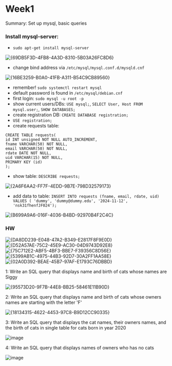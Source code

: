 # Week1

Summary: Set up mysql, basic queries

### Install mysql-server:

* `sudo apt-get install mysql-server`

![{69DB5F3D-4FB8-4A3D-8310-5B03A26FC8D6}](https://github.com/user-attachments/assets/343d1a58-21fa-4b0d-8a37-7576de60c458)

* change bind address via `/etc/mysql/mysql.conf.d/mysqld.cnf`

![{16BE3259-B0A0-41FB-A311-B54C9CB89560}](https://github.com/user-attachments/assets/a3e74ced-e150-4892-b6e4-2945edbc1aac)

* remember! `sudo systemctl restart mysql`
* default password is found in `/etc/mysql/debian.cnf`
* first login: `sudo mysql -u root -p`
* show current users/DBs: `USE mysql;`, `SELECT User, Host FROM mysql.user;`, `SHOW DATABASES;`
* create registration DB: `CREATE DATABASE registration;`
* `USE registration;`
* create requests table:

```
CREATE TABLE requests(
id INT unsigned NOT NULL AUTO_INCREMENT,
fname VARCHAR(50) NOT NULL,
email VARCHAR(50) NOT NULL,
rdate DATE NOT NULL,
uid VARCHAR(15) NOT NULL,
PRIMARY KEY (id)
);
```

* show table: `DESCRIBE requests;`

![{2A6F6AA2-FF7F-4EDD-9B7E-798D32579173}](https://github.com/user-attachments/assets/cc6d2395-e631-4c69-a586-5cea6691d0a2)

* add data to table: `INSERT INTO requests (fname, email, rdate, uid) VALUES ( 'dummy', 'dummy@dummy.edu', '2024-11-12', 'nsk31fhenfJF024');`

![{B699A9A6-016F-4036-B4BD-92970B4F2C4C}](https://github.com/user-attachments/assets/060e33d0-03e7-487a-99bd-405356b81628)

### HW

![{DA8DD239-E048-47A2-B349-E2817F8F9E0D}](https://github.com/user-attachments/assets/e1886507-5613-4989-b671-a33d393fd9c3) ![{D52A57AE-75C2-45E9-AC30-04D9743D92E8}](https://github.com/user-attachments/assets/17cdb1f0-fc18-40fd-900c-e8c31c6c9a25) ![{75C712E2-ABF5-4BF3-BBE7-F39356C8D56E}](https://github.com/user-attachments/assets/3bc52487-c0b8-4ffb-97a5-7c7e710c98bb) ![{5399AB1C-4975-44B3-92D7-30A2FF1AA58E}](https://github.com/user-attachments/assets/b27c875f-d20f-4147-9846-fd97adbabc2a) ![{02A0D392-BEAE-45B7-97AF-E1793C76DBBD}](https://github.com/user-attachments/assets/04fe45c1-6fc0-44b5-a780-adf70eb295d7)

1: Write an SQL query that displays name and birth of cats whose names are Siggy

![{95573D20-9F7B-44E8-BB25-58461E11B90D}](https://github.com/user-attachments/assets/45b8918d-c1e8-4e5e-999b-72fddd688845)

2: Write an SQL query that displays name and birth of cats whose owners names are starting with the letter 'F'

![{18134315-4622-4453-97C8-B9D12CC90335}](https://github.com/user-attachments/assets/83aab27c-add8-4334-a0e8-78e090e5d71f)

3: Write an SQL query that displays the cat names, their owners names, and the birth of cats in single table for cats born in year 2020

![image](https://github.com/user-attachments/assets/e6b51d76-df56-42a0-954e-763d4cf427c3)

4: Write an SQL query that displays names of owners who has no cats

![image](https://github.com/user-attachments/assets/385a6c1e-473d-450d-a5c1-55cb4e77ec6c)
